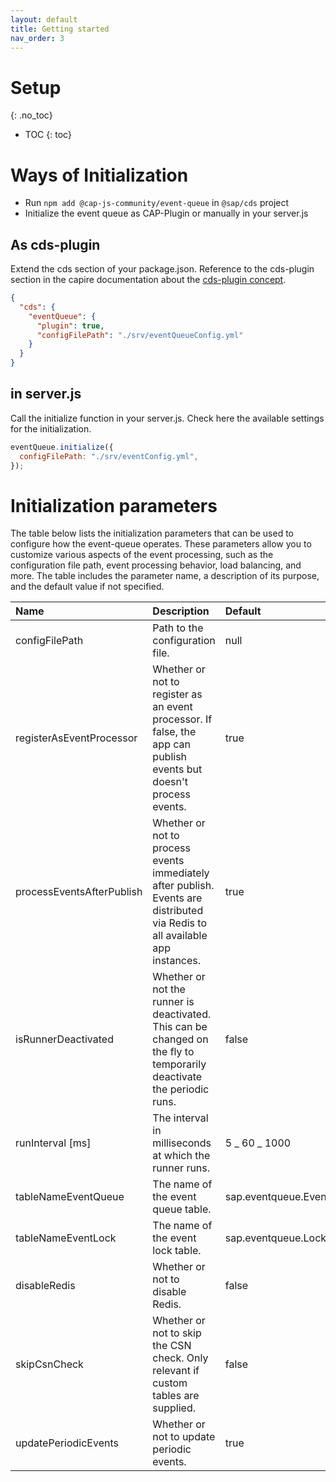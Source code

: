 ```yaml
---
layout: default
title: Getting started
nav_order: 3
---
```


<!-- prettier-ignore-start -->

# Setup

{: .no_toc}

- TOC
{: toc}
<!-- prettier-ignore-end -->

# Ways of Initialization

- Run `npm add @cap-js-community/event-queue` in `@sap/cds` project
- Initialize the event queue as CAP-Plugin or manually in your server.js

## As cds-plugin

Extend the cds section of your package.json. Reference to the cds-plugin section in the capire documentation about the
[cds-plugin concept](https://cap.cloud.sap/docs/node.js/cds-plugins).

```json
{
  "cds": {
    "eventQueue": {
      "plugin": true,
      "configFilePath": "./srv/eventQueueConfig.yml"
    }
  }
}
```

## in server.js

Call the initialize function in your server.js. Check here the available settings for the initialization.

```js
eventQueue.initialize({
  configFilePath: "./srv/eventConfig.yml",
});
```

# Initialization parameters

The table below lists the initialization parameters that can be used to configure how the event-queue operates.
These parameters allow you to customize various aspects of the event processing,
such as the configuration file path, event processing behavior, load balancing, and more.
The table includes the parameter name, a description of its purpose, and the default value if not specified.

| Name                      | Description                                                                                                                  | Default              |
| :------------------------ | :--------------------------------------------------------------------------------------------------------------------------- | :------------------- |
| configFilePath            | Path to the configuration file.                                                                                              | null                 |
| registerAsEventProcessor  | Whether or not to register as an event processor. If false, the app can publish events but doesn't process events.           | true                 |
| processEventsAfterPublish | Whether or not to process events immediately after publish. Events are distributed via Redis to all available app instances. | true                 |
| isRunnerDeactivated       | Whether or not the runner is deactivated. This can be changed on the fly to temporarily deactivate the periodic runs.        | false                |
| runInterval [ms]          | The interval in milliseconds at which the runner runs.                                                                       | 5 _ 60 _ 1000        |
| tableNameEventQueue       | The name of the event queue table.                                                                                           | sap.eventqueue.Event |
| tableNameEventLock        | The name of the event lock table.                                                                                            | sap.eventqueue.Lock  |
| disableRedis              | Whether or not to disable Redis.                                                                                             | false                |
| skipCsnCheck              | Whether or not to skip the CSN check. Only relevant if custom tables are supplied.                                           | false                |
| updatePeriodicEvents      | Whether or not to update periodic events.                                                                                    | true                 |
